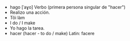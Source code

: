- hago	[ˈaɣo]	Verbo (primera persona singular de "hacer")
- Realizo una acción.
- Tôi làm
- I do / I make
- Yo hago la tarea.
- hacer (hacer - to do / make)	Latin: facere